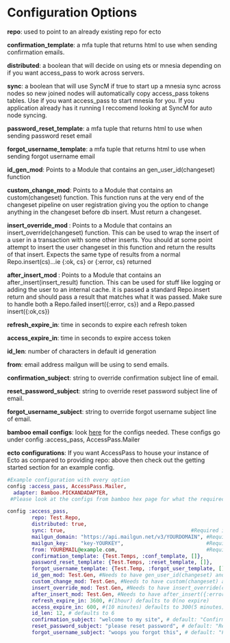 # Configuration Options

<b>repo</b>: used to point to an already existing repo for ecto

<b>confirmation\_template</b>: a mfa tuple that returns html to use when sending confirmation emails.

<b>distributed</b>: a boolean that will decide on using ets or mnesia depending on if you want access_pass to work across servers.

<b>sync</b>: a boolean that will use SyncM if true to start up a mnesia sync across nodes so new joined nodes will automatically copy access_pass tokens tables. Use if you want access_pass to start mnesia for you. If you application already has it running I reccomend looking at SyncM for auto node syncing.

<b>password\_reset\_template</b>: a mfa tuple that returns html to use when sending password reset email

<b>forgot\_username\_template</b>: a mfa tuple that returns html to use when sending forgot username email

<b>id\_gen\_mod</b>: Points to a Module that contains an gen\_user\_id(changeset) function

<b>custom\_change\_mod</b>: Points to a Module that contains an custom(changeset) function. This function runs at the very end of the changeset pipeline on user registration giving you the option to change anything in the changeset before db insert. Must return a changeset.

<b> insert\_override\_mod </b>: Points to a Module that contains an insert_override(changeset) function. This can be used to wrap the insert of a user in a transaction with some other inserts. You should at some point attempt to insert the user changeset in this function and return the results of that insert. Expects the same type of results from a normal Repo.insert(cs)...ie {:ok, cs} or {:error, cs} returned

<b>after\_insert\_mod </b>: Points to a Module that contains an after_insert(insert_result) function. This can be used for stuff like logging or adding the user to an internal cache. it is passed a standard Repo.insert return and should pass a result that matches what it was passed. Make sure to handle both a Repo.failed insert({:error, cs}) and a Repo.passed insert({:ok,cs})

<b>refresh\_expire\_in</b>: time in seconds to expire each refresh token

<b>access\_expire\_in</b>: time in seconds to expire access token

<b>id\_len</b>: number of characters in default id generation

<b>from</b>: email address mailgun will be using to send emails.

<b>confirmation\_subject</b>: string to override confirmation subject line of email.

<b>reset\_password\_subject</b>: string to override reset password subject line of email.

<b>forgot\_username_subject</b>: string to override forgot username subject line of email.

<b>bamboo email configs</b>: look [here](https://hexdocs.pm/bamboo/readme.html) for the configs needed. These configs go under config :access_pass, AccessPass.Mailer

<b>ecto configurations</b>: If you want AccessPass to house your instance of Ecto as compared to providing repo: above then check out the getting started section for an example config.

```elixir
#Example configuration with every option
config :access_pass, AccessPass.Mailer,
  adapter: Bamboo.PICKANDADAPTER,
 #Please look at the configs from bamboo hex page for what the required configs are. 

config :access_pass, 
        repo: Test.Repo,
        distributed: true,
        sync: true,                                         #Required if already using ecto
        mailgun_domain: "https://api.mailgun.net/v3/YOURDOMAIN", #Required
        mailgun_key:    "key-YOURKEY",                           #Required
        from: YOUREMAIL@example.com,                             #Required
        confirmation_template: {Test.Temps, :conf_template, []},         #check Email Templating
        password_reset_template: {Test.Temps, :reset_template, []},      #check Email Templating
        forgot_username_template: {Test.Temp, :forgot_user_template, []},#check Email Templating
        id_gen_mod: Test.Gen, #Needs to have gen_user_id(changeset) and return {changeset, ID}
        custom_change_mod: Test.Gen, #Needs to have custom(changeset) and return changeset
        insert_override_mod: Test.Gen, #Needs to have insert_override(changeset) and return {:ok, changeset} or {:error, changeset}
        after_insert_mod: Test.Gen, #Needs to have after_insert({:error,cs} OR {:ok,cs}) and return changeset
        refresh_expire_in: 3600, #(1hour) defaults to 0(no expire)
        access_expire_in: 600, #(10 minutes) defaults to 300(5 minutes)
        id_len: 12, # defaults to 6 
        confirmation_subject: "welcome to my site", # default: "Confirmation email"
        reset_password_subject: "please reset password", # default: "Reset your password"
        forgot_username_subject: "woops you forgot this", # default: "Forgot Username"
```


